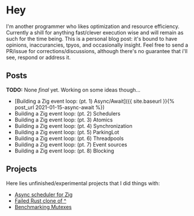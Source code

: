 # Hey
I'm another programmer who likes optimization and resource efficiency.
Currently a shill for anything fast/clever execution wise and will remain as such for the time being.
This is a personal blog post: it's bound to have opinions, inaccurancies, tpyos, and occasionally insight.
Feel free to send a PR/issue for corrections/discussions, although there's no guarantee that i'll see, respond or address it.

## Posts
**TODO:** None *final* yet. Working on some ideas though...

* [Building a Zig event loop: (pt. 1) Async/Await]({{ site.baseurl }}{% post_url 2021-01-15-async-await %})
* Building a Zig event loop: (pt. 2) Schedulers
* Building a Zig event loop: (pt. 3) Atomics
* Building a Zig event loop: (pt. 4) Synchronization
* Building a Zig event loop: (pt. 5) ParkingLot
* Building a Zig event loop: (pt. 6) Threadpools
* Building a Zig event loop: (pt. 7) Event sources
* Building a Zig event loop: (pt. 8) Blocking

## Projects
Here lies unfinished/experimental projects that I did things with:

* [Async scheduler for Zig](https://github.com/kprotty/zap)
* [Failed Rust clone of ^](https://github.com/kprotty/yaar)
* [Benchmarking Mutexes](https://github.com/kprotty/zig-adaptive-lock)
